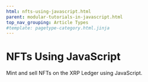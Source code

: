 ```yaml
---
html: nfts-using-javascript.html
parent: modular-tutorials-in-javascript.html
top_nav_grouping: Article Types
#template: pagetype-category.html.jinja
---
```

# NFTs Using JavaScript

Mint and sell NFTs on the XRP Ledger using JavaScript.
